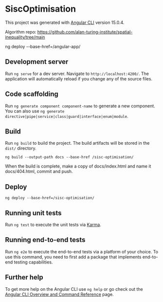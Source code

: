 # SiscOptimisation

This project was generated with [Angular CLI](https://github.com/angular/angular-cli) version 15.0.4.

Algorithm repo: https://github.com/alan-turing-institute/spatial-inequality/tree/main




ng deploy --base-href=/angular-app/

## Development server

Run `ng serve` for a dev server. Navigate to `http://localhost:4200/`. The application will automatically reload if you change any of the source files.

## Code scaffolding

Run `ng generate component component-name` to generate a new component. You can also use `ng generate directive|pipe|service|class|guard|interface|enum|module`.

## Build

Run `ng build` to build the project. The build artifacts will be stored in the `dist/` directory.

`ng build --output-path docs --base-href /sisc-optimisation/`

When the build is complete, make a copy of docs/index.html and name it docs/404.html, commit and push.

## Deploy
`ng deploy --base-href=/sisc-optimisation/`

## Running unit tests

Run `ng test` to execute the unit tests via [Karma](https://karma-runner.github.io).

## Running end-to-end tests

Run `ng e2e` to execute the end-to-end tests via a platform of your choice. To use this command, you need to first add a package that implements end-to-end testing capabilities.

## Further help

To get more help on the Angular CLI use `ng help` or go check out the [Angular CLI Overview and Command Reference](https://angular.io/cli) page.
